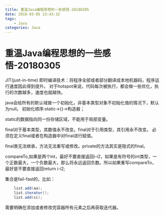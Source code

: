 ```yaml
---
title: 重温Java编程思想的一些感悟-20180305
date: 2018-03-05 23:43:32
tags:
    - Java
categories: Java
---
```


# 重温Java编程思想的一些感悟-20180305

JIT(just-in-time) 即时编译技术：将程序全部或者部分翻译成本地机器码，程序运行速度因此得到提升。
对于hotspot来说，代码每次被执行，都会做一些优化，执行的次数越多，速度也就越快。

java会给所有的默认域做一个初始化，非基本类型对象不初始化值的情况下，默认为null。
初始化顺序:static->{}->构造器；

static的数据指向同一份存储区域，不能用于局部变量。

final对于基本类型，其数值永不改变。final对于引用类型，其引用永不改变。
必须在定义final或者在构造器中对final进行赋值。

final类无法继承，方法无法重写或修改。private的方法其实是隐式的final。

compareTo,如果是两个int，最好不要直接返回i-i2，如果是有符号的int类型，一个正数最大，一个负数最大，那么将永远返回负数。所以如果重写compareTo，最好是不要直接返回return i-i2;

集合是fail-fast的，比如：

```java
    list.add(aa);
    list.iterator();
    list.add(cc);
```

需要明确在添加或者修改完容器所有元素之后再获取迭代器。
